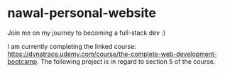 # nawal-personal-website
Join me on my journey to becoming a full-stack dev :)

I am currently completing the linked course: https://dynatrace.udemy.com/course/the-complete-web-development-bootcamp. The following project is in regard to section 5 of the course.
